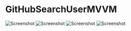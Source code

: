 # GitHubSearchUserMVVM

![Screenshot](https://github.com/ValeraVor/GitHubSearchUserMVVM/blob/master/Screenshot_20210720-033630_GitHub%20Manger.jpg?raw=true?width:100px?height:100px)
![Screenshot](https://github.com/ValeraVor/GitHubSearchUserMVVM/blob/master/Screenshot_20210720-033645_GitHub%20Manger.jpg?raw=true)
![Screenshot](https://github.com/ValeraVor/GitHubSearchUserMVVM/blob/master/Screenshot_20210720-033707_GitHub%20Manger.jpg?raw=true)
![Screenshot](https://github.com/ValeraVor/GitHubSearchUserMVVM/blob/master/Screenshot_20210720-033714_GitHub%20Manger.jpg?raw=true)
